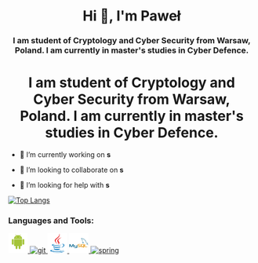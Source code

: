 <h1 align="center">Hi 👋, I'm Paweł</h1>
<h3 align="center">I am student of Cryptology and Cyber Security from Warsaw, Poland. I am currently in master's studies in Cyber Defence. </h3>
<h1 align="center">I am student of Cryptology and Cyber Security from Warsaw, Poland. I am currently in master's studies in Cyber Defence. </h1>

- 🔭 I’m currently working on **s**

- 👯 I’m looking to collaborate on **s**

- 🤝 I’m looking for help with **s**

[![Top Langs](https://github-readme-stats.vercel.app/api/top-langs/?username=P48LIT0&layout=compact)](https://github.com/anuraghazra/github-readme-stats)

<p align="left">
</p>

<h3 align="left">Languages and Tools:</h3>
<p align="left"> <a href="https://developer.android.com" target="_blank" rel="noreferrer"> <img src="https://raw.githubusercontent.com/devicons/devicon/master/icons/android/android-original-wordmark.svg" alt="android" width="40" height="40"/> </a> <a href="https://git-scm.com/" target="_blank" rel="noreferrer"> <img src="https://www.vectorlogo.zone/logos/git-scm/git-scm-icon.svg" alt="git" width="40" height="40"/> </a> <a href="https://www.java.com" target="_blank" rel="noreferrer"> <img src="https://raw.githubusercontent.com/devicons/devicon/master/icons/java/java-original.svg" alt="java" width="40" height="40"/> </a> <a href="https://www.mysql.com/" target="_blank" rel="noreferrer"> <img src="https://raw.githubusercontent.com/devicons/devicon/master/icons/mysql/mysql-original-wordmark.svg" alt="mysql" width="40" height="40"/> </a> <a href="https://spring.io/" target="_blank" rel="noreferrer"> <img src="https://www.vectorlogo.zone/logos/springio/springio-icon.svg" alt="spring" width="40" height="40"/> </a> </p>

